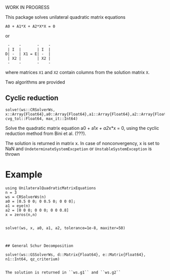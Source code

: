 WORK IN PROGRESS

This package solves unilateral quadratic matrix  equations
```
A0 + A1*X + A2*X*X = 0
```
or
```
 -    -       -    -
 | I  |       | I  |
D| -  | X1 = E| -  |
 | X2 |       | X2 |
 -    -       -    -
```
 where matrices `X1` and `X2` contain columns from the solution matrix
`X`.

Two algorithms are provided

## Cyclic reduction

    solve!(ws::CRSolverWs, x::Array{Float64},a0::Array{Float64},a1::Array{Float64},a2::Array{Float64}, cvg_tol::Float64, max_it::Int64)

Solve the quadratic matrix equation a0 + a1*x + a2*x*x = 0, using the cyclic reduction method from Bini et al. (???).

The solution is returned in matrix x. In case of nonconvergency, x is set to NaN and 
`UndeterminateSystemExcpetion` or `UnstableSystemException` is thrown

# Example
```
using UnilateralQuadraticMatrixEquations
n = 3
ws = CRSolverWs(n)
a0 = [0.5 0 0; 0 0.5 0; 0 0 0];
a1 = eye(n)
a2 = [0 0 0; 0 0 0; 0 0 0.8]
x = zeros(n,n)


solve!(ws, x, a0, a1, a2, tolerance=1e-8, maxiter=50)



## General Schur Decomposition

```

    solve!(ws::GSSolverWs, d::Matrix{Float64}, e::Matrix{Float64},
	n1::Int64, qz_criterium)

```

The solution is returned in ``ws.g1`` and ``ws.g2``
